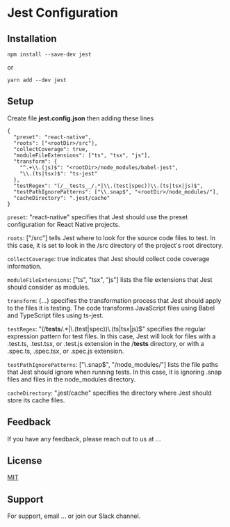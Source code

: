 # Jest Configuration

## Installation

```
npm install --save-dev jest
```

or

```
yarn add --dev jest
```

## Setup

Create file **jest.config.json** then adding these lines

```
{
  "preset": "react-native",
  "roots": ["<rootDir>/src"],
  "collectCoverage": true,
  "moduleFileExtensions": ["ts", "tsx", "js"],
  "transform": {
    "^.+\\.(js)$": "<rootDir>/node_modules/babel-jest",
    "\\.(ts|tsx)$": "ts-jest"
  },
  "testRegex": "(/__tests__/.*|\\.(test|spec))\\.(ts|tsx|js)$",
  "testPathIgnorePatterns": ["\\.snap$", "<rootDir>/node_modules/"],
  "cacheDirectory": ".jest/cache"
}

```

`preset`: "react-native" specifies that Jest should use the preset configuration for React Native projects.

`roots`: ["<rootDir>/src"] tells Jest where to look for the source code files to test. In this case, it is set to look in the /src directory of the project's root directory.

`collectCoverage`: true indicates that Jest should collect code coverage information.

`moduleFileExtensions`: ["ts", "tsx", "js"] lists the file extensions that Jest should consider as modules.

`transform`: {...} specifies the transformation process that Jest should apply to the files it is testing. The code transforms JavaScript files using Babel and TypeScript files using ts-jest.

`testRegex`: "(/**tests**/.\*|\\.(test|spec))\\.(ts|tsx|js)$" specifies the regular expression pattern for test files. In this case, Jest will look for files with a .test.ts, .test.tsx, or .test.js extension in the /**tests** directory, or with a .spec.ts, .spec.tsx, or .spec.js extension.

`testPathIgnorePatterns`: ["\\.snap$", "<rootDir>/node_modules/"] lists the file paths that Jest should ignore when running tests. In this case, it is ignoring .snap files and files in the node_modules directory.

`cacheDirectory`: ".jest/cache" specifies the directory where Jest should store its cache files.

## Feedback

If you have any feedback, please reach out to us at ...

## License

[MIT](https://choosealicense.com/licenses/mit/)

## Support

For support, email ... or join our Slack channel.
